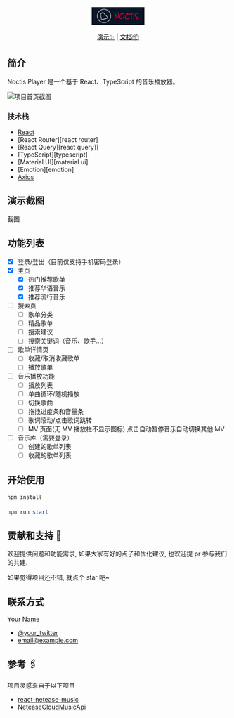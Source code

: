 <div align="center">
  <a href="#">
    <img src="./public/logo.png" alt="Logo" width="120">
  </a>

  <p align="center">
    <a href="https://github.com/othneildrew/Best-README-Template">演示✨</a>
    |
    <a href="https://github.com/othneildrew/Best-README-Template">文档📦</a>
  </p>
</div>

## 简介

Noctis Player 是一个基于 React、TypeScript 的音乐播放器。

![项目首页截图](https://)

### 技术栈

- [React](https://github.com/facebook/react/)
- [React Router][react router]
- [React Query][react query]]
- [TypeScript][typescript]
- [Material UI][material ui]
- [Emotion][emotion]
- [Axios](https://axios-http.com/docs/intro)

## 演示截图

截图

## 功能列表

- [x] 登录/登出（目前仅支持手机密码登录）
- [x] 主页
  - [x] 热门推荐歌单
  - [x] 推荐华语音乐
  - [x] 推荐流行音乐
- [ ] 搜索页
  - [ ] 歌单分类
  - [ ] 精品歌单
  - [ ] 搜索建议
  - [ ] 搜索关键词（音乐、歌手...）
- [ ] 歌单详情页
  - [ ] 收藏/取消收藏歌单
  - [ ] 播放歌单
- [ ] 音乐播放功能
  - [ ] 播放列表
  - [ ] 单曲循环/随机播放
  - [ ] 切换歌曲
  - [ ] 拖拽进度条和音量条
  - [ ] 歌词滚动/点击歌词跳转
  - [ ] MV 页面(无 MV 播放栏不显示图标) 点击自动暂停音乐自动切换其他 MV
- [ ] 音乐库（需要登录）
  - [ ] 创建的歌单列表
  - [ ] 收藏的歌单列表

## 开始使用

```powershell
npm install

npm run start
```

## 贡献和支持 🤝

欢迎提供问题和功能需求, 如果大家有好的点子和优化建议, 也欢迎提 pr 参与我们的共建.

如果觉得项目还不错, 就点个 star 吧~

## 联系方式

Your Name

- [@your_twitter](https://twitter.com/your_username)
- email@example.com

## 参考 🖇️

项目灵感来自于以下项目

- [react-netease-music](https://github.com/uniquemo/react-netease-music)
- [NeteaseCloudMusicApi](https://binaryify.github.io/NeteaseCloudMusicApi)
